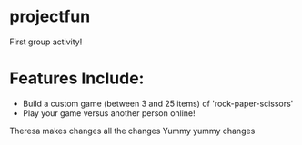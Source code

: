 # projectfun
First group activity!

# Features Include:
* Build a custom game (between 3 and 25 items) of 'rock-paper-scissors'
* Play your game versus another person online!

Theresa makes changes
all the changes
Yummy yummy changes

